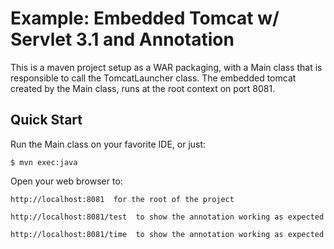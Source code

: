 Example: Embedded Tomcat w/ Servlet 3.1 and Annotation
=====================================================

This is a maven project setup as a WAR packaging, with a Main class that
is responsible to call the TomcatLauncher class. The embedded tomcat created
by the Main class, runs at the root context on port 8081.

Quick Start
-----------

Run the Main class on your favorite IDE, or just:

    $ mvn exec:java

Open your web browser to:

    http://localhost:8081  for the root of the project

    http://localhost:8081/test  to show the annotation working as expected

    http://localhost:8081/time  to show the annotation working as expected